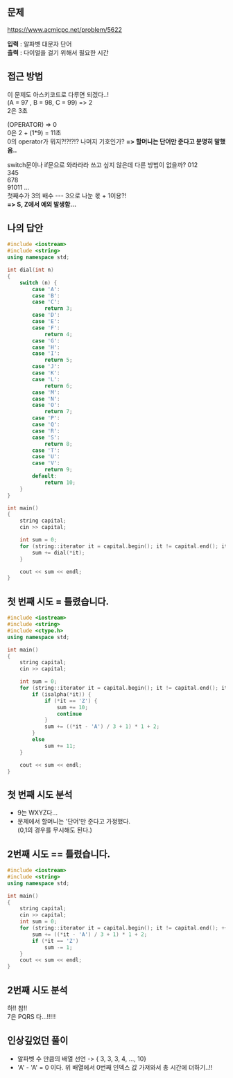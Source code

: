 ## 문제
https://www.acmicpc.net/problem/5622

**입력** : 알파벳 대문자 단어  
**출력** : 다이얼을 걸기 위해서 필요한 시간

## 접근 방법
이 문제도 아스키코드로 다루면 되겠다..!   
(A = 97 , B = 98, C = 99) => 2  
2은 3초  

(OPERATOR) => 0  
0은 2 + (1*9) = 11초  
0의 operator가 뭐지?!?!?!? 나머지 기호인가?
**=> 할머니는 단어만 준다고 분명히 말했음..**

switch문이나 if문으로 와라라라 쓰고 싶지 않은데 다른 방법이 없을까?
012  
345  
678  
91011 ...  
첫째수가 3의 배수 --- 3으로 나눈 몫 + 1이용?!  
**=> S, Z에서 예외 발생함...**
## 나의 답안
```c++
#include <iostream>
#include <string>
using namespace std;

int dial(int n)
{
	switch (n) {
		case 'A':
		case 'B':
		case 'C':
			return 3;
		case 'D':
		case 'E':
		case 'F':
			return 4;
		case 'G':
		case 'H':
		case 'I':
			return 5;
		case 'J':
		case 'K':
		case 'L':
			return 6;
		case 'M':
		case 'N':
		case 'O':
			return 7;
		case 'P':
		case 'Q':
		case 'R':
		case 'S':
			return 8;
		case 'T':
		case 'U':
		case 'V':
			return 9;
		default:
			return 10;
	}
}

int main()
{
	string capital;
	cin >> capital;

	int sum = 0;
	for (string::iterator it = capital.begin(); it != capital.end(); it++) {
		sum += dial(*it);
	}

	cout << sum << endl;
}
```

## 첫 번째 시도 = 틀렸습니다.
```c++
#include <iostream>
#include <string>
#include <ctype.h>
using namespace std;

int main()
{
	string capital;
	cin >> capital;

	int sum = 0;
	for (string::iterator it = capital.begin(); it != capital.end(); it++) {
		if (isalpha(*it)) {
			if (*it == 'Z') {
				sum += 10;
				continue
			}
			sum += ((*it - 'A') / 3 + 1) * 1 + 2;
		}
		else
			sum += 11;
	}

	cout << sum << endl;
}
```
## 첫 번째 시도 분석
- 9는 WXYZ다...  
- 문제에서 할머니는 '단어'만 준다고 가정했다.  
(0,1의 경우를 무시해도 된다.)

## 2번째 시도 == 틀렸습니다.

```c++
#include <iostream>
#include <string>
using namespace std;

int main()
{
	string capital;
	cin >> capital;
	int sum = 0;
	for (string::iterator it = capital.begin(); it != capital.end(); ++it) {
		sum += ((*it - 'A') / 3 + 1) * 1 + 2;
        if (*it == 'Z')
            sum -= 1;
	}
	cout << sum << endl;
}
```

## 2번째 시도 분석
하!! 참!!  
7은 PQRS 다...!!!!!


## 인상깊었던 풀이
- 알파벳 수 만큼의 배열 선언 -> { 3, 3, 3, 4, ..., 10}
- 'A' - 'A' = 0 이다. 위 배열에서 0번째 인덱스 값 가져와서 총 시간에 더하기..!!
